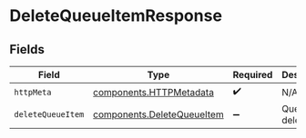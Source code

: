 # DeleteQueueItemResponse


## Fields

| Field                                                                    | Type                                                                     | Required                                                                 | Description                                                              |
| ------------------------------------------------------------------------ | ------------------------------------------------------------------------ | ------------------------------------------------------------------------ | ------------------------------------------------------------------------ |
| `httpMeta`                                                               | [components.HTTPMetadata](../../models/components/httpmetadata.md)       | :heavy_check_mark:                                                       | N/A                                                                      |
| `deleteQueueItem`                                                        | [components.DeleteQueueItem](../../models/components/deletequeueitem.md) | :heavy_minus_sign:                                                       | Queue item deleted                                                       |